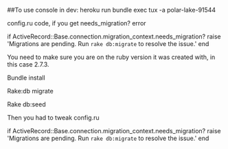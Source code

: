 ##To use console in dev:
heroku run bundle exec tux -a polar-lake-91544


config.ru code, if you get needs_migration? error

if ActiveRecord::Base.connection.migration_context.needs_migration?
  raise 'Migrations are pending. Run `rake db:migrate` to resolve the issue.'
end


You need to make sure you are on the ruby version it was created with, in this case 2.7.3.  

Bundle install

Rake:db migrate 

Rake db:seed

Then you had to tweak config.ru 

if ActiveRecord::Base.connection.migration_context.needs_migration?
  raise 'Migrations are pending. Run `rake db:migrate` to resolve the issue.'
end
